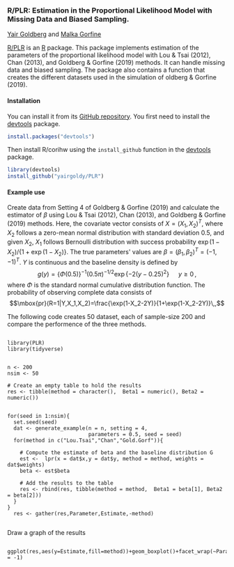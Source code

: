 ### R/PLR: Estimation in the Proportional Likelihood Model with Missing Data and Biased Sampling.



[Yair Goldberg](https://yairgo.net.technion.ac.il/) and [Malka Gorfine](https://yairgo.net.technion.ac.il/)

[R/PLR](https://github.com/yairgoldy/PLR) is an [R](https:/www.r-project.org) package. This package implements estimation of the parameters of the proportional likelihood model with Lou & Tsai (2012), Chan (2013), and Goldberg & Gorfine (2019) methods. It can handle missing data and biased sampling. The package also contains a function that creates the different datasets used in the simulation of oldberg & Gorfine (2019).


#### Installation

You can install it from its [GitHub repository](https://github.com/yairgoldy/PLR). You first need to install the [devtools](https://github.com/hadley/devtools) package.

```r
install.packages("devtools")
```

Then install R/corihw using the `install_github` function in the
[devtools](https://github.com/hadley/devtools) package.

```r
library(devtools)
install_github("yairgoldy/PLR")
```

#### Example use

Create data from Setting 4 of Goldberg & Gorfine (2019) and calculate the estimator of $\beta$ using  Lou & Tsai (2012), Chan (2013), and Goldberg & Gorfine (2019) methods. Here, the covariate vector consists of $X=(X_1,X_2)^T$, where $X_2$ follows a zero-mean normal distribution with standard deviation 0.5, and given $X_2$, $X_1$ follows Bernoulli distribution with success probability $\exp(1-X_2)/\{1+\exp(1-X_2)\}$. The true parameters' values are $\beta=(\beta_1,\beta_2)^T=(-1,-1)^T$. $Y$ is continuous and the baseline density is defined by 
$$
g(y) = \{\Phi(0.5)\}^{-1} (0.5 \pi)^{-1/2} \exp\{-2(y-0.25)^2\} \;\;\;\;\;\; y \geq 0  \, , 
$$
where $\Phi$ is the standard normal cumulative distribution function. The probability of observing complete data consists of $$\mbox{pr}(R=1|Y,X_1,X_2)=\frac{\exp(1-X_2-2Y)}{1+\exp(1-X_2-2Y)}\,,$$

The following code creates 50 dataset, each of sample-size 200 and compare the performence of the three methods.



```{r}

library(PLR)
library(tidyverse)


n <- 200
nsim <- 50

# Create an empty table to hold the results
res <- tibble(method = character(),  Beta1 = numeric(), Beta2 = numeric())


for(seed in 1:nsim){
  set.seed(seed)
  dat <- generate_example(n = n, setting = 4,
                          parameters = 0.5, seed = seed)
  for(method in c("Lou.Tsai","Chan","Gold.Gorf")){
    
    # Compute the estimate of beta and the baseline distribution G
    est <-  lpr(x = dat$x,y = dat$y, method = method, weights = dat$weights)
    beta <- est$beta
    
    # Add the results to the table
    res <- rbind(res, tibble(method = method,  Beta1 = beta[1], Beta2 = beta[2]))
  }
}
  res <- gather(res,Parameter,Estimate,-method)


```

Draw a graph of the results
```{r}

ggplot(res,aes(y=Estimate,fill=method))+geom_boxplot()+facet_wrap(~Parameter)+geom_hline(yintercept = -1)

```




